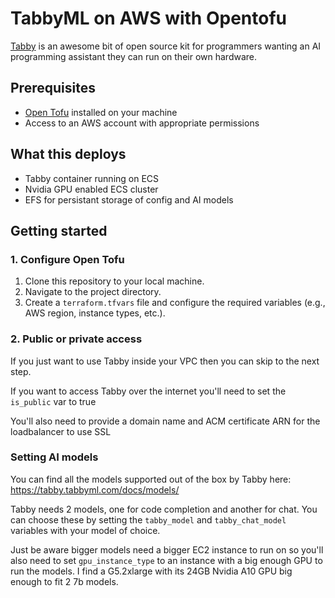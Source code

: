 # TabbyML on AWS with Opentofu

[Tabby](https://tabby.tabbyml.com/) is an awesome bit of open source kit for programmers wanting an AI programming assistant they can run on their own hardware.

## Prerequisites
- [Open Tofu](https://opentofu.org/docs/intro/install/) installed on your machine
- Access to an AWS account with appropriate permissions


## What this deploys

- Tabby container running on ECS
- Nvidia GPU enabled ECS cluster
- EFS for persistant storage of config and AI models

## Getting started

### 1. Configure Open Tofu

1. Clone this repository to your local machine.
2. Navigate to the project directory.
3. Create a `terraform.tfvars` file and configure the required variables (e.g., AWS region, instance types, etc.).

### 2. Public or private access

If you just want to use Tabby inside your VPC then you can skip to the next step.

If you want to access Tabby over the internet you'll need to set the `is_public` var to true

You'll also need to provide a domain name and ACM certificate ARN for the loadbalancer to use SSL

### Setting AI models

You can find all the models supported out of the box by Tabby here: https://tabby.tabbyml.com/docs/models/

Tabby needs 2 models, one for code completion and another for chat. You can choose these by setting the `tabby_model` and `tabby_chat_model` variables with your model of choice. 

Just be aware bigger models need a bigger EC2 instance to run on so you'll also need to set `gpu_instance_type` to an instance with a big enough GPU to run the models. I find a G5.2xlarge with its 24GB Nvidia A10 GPU big enough to fit 2 7b models.
